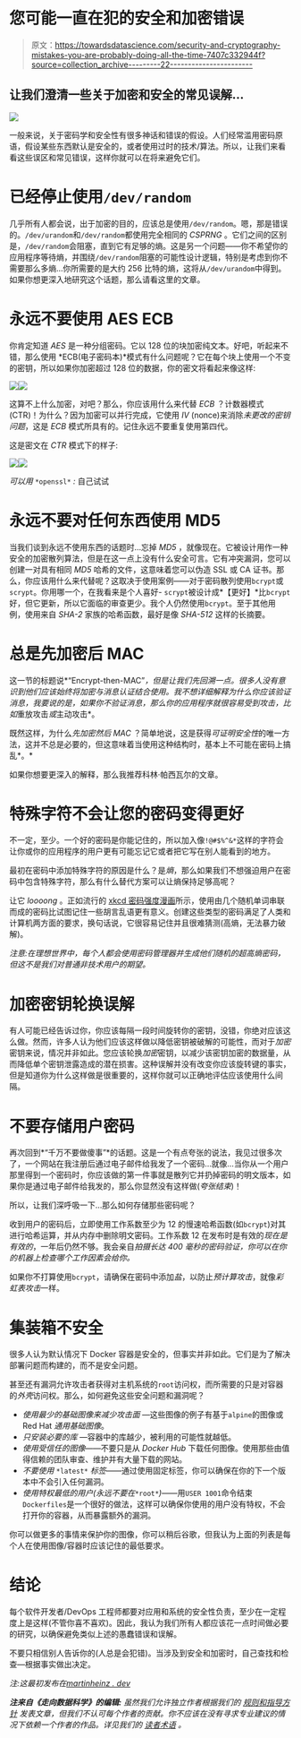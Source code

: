 # 您可能一直在犯的安全和加密错误

> 原文：<https://towardsdatascience.com/security-and-cryptography-mistakes-you-are-probably-doing-all-the-time-7407c332944f?source=collection_archive---------22----------------------->

## 让我们澄清一些关于加密和安全的常见误解…

![](img/e6d805d4206e4f371081b516debb4d09.png)

一般来说，关于密码学和安全性有很多神话和错误的假设。人们经常滥用密码原语，假设某些东西默认是安全的，或者使用过时的技术/算法。所以，让我们来看看这些误区和常见错误，这样你就可以在将来避免它们。

# 已经停止使用`/dev/random`

几乎所有人都会说，出于加密的目的，应该总是使用`/dev/random`。嗯，那是错误的。`/dev/urandom`和`/dev/random`都使用完全相同的 *CSPRNG* 。它们之间的区别是，`/dev/random`会阻塞，直到它有足够的熵。这是另一个问题——你不希望你的应用程序等待熵，并围绕`/dev/random`阻塞的可能性设计逻辑，特别是考虑到你不需要那么多熵...你所需要的是大约 256 比特的熵，这将从`/dev/urandom`中得到。如果你想更深入地研究这个话题，那么请看这里的文章。

# 永远不要使用 AES ECB

你肯定知道 *AES* 是一种分组密码。它以 128 位的块加密纯文本。好吧，听起来不错，那么使用 *ECB(电子密码本)*模式有什么问题呢？它在每个块上使用一个不变的密钥，所以如果你加密超过 128 位的数据，你的密文将看起来像这样:

![](img/3680f8b2f6ddbb89cd7bbe22449854fd.png)![](img/c79ad8131603a5a910bf790853ce409e.png)

这算不上什么加密，对吧？那么，你应该用什么来代替 *ECB* ？计数器模式(CTR)！为什么？因为加密可以并行完成，它使用 *IV* (nonce)来消除*未更改的密钥问题*，这是 *ECB* 模式所具有的。记住永远不要重复使用第四代。

这是密文在 *CTR* 模式下的样子:

![](img/3680f8b2f6ddbb89cd7bbe22449854fd.png)![](img/0a7113b06da5fcb33a3bb15050b44dd6.png)

*可以用* `*openssl*` *:* 自己试试

# 永远不要对任何东西使用 MD5

当我们谈到永远不使用东西的话题时…忘掉 *MD5* ，就像现在。它被设计用作一种安全的加密散列算法，但是在这一点上没有什么安全可言。它有冲突漏洞，您可以创建一对具有相同 *MD5* 哈希的文件，这意味着您可以伪造 SSL 或 CA 证书。那么，你应该用什么来代替呢？这取决于使用案例——对于密码散列使用`bcrypt`或`scrypt`。你用哪一个，在我看来是个人喜好- `scrypt`被设计成*【更好】*比`bcrypt`好，但它更新，所以它面临的审查更少。我个人仍然使用`bcrypt`。至于其他用例，使用来自 *SHA-2* 家族的哈希函数，最好是像 *SHA-512* 这样的长摘要。

# 总是先加密后 MAC

这一节的标题说*“Encrypt-then-MAC”*，但是让我们先回溯一点。很多人没有意识到他们应该始终将加密与消息认证结合使用。我不想详细解释为什么你应该验证消息，我要说的是，如果你不验证消息，那么你的应用程序就很容易受到攻击，比如*重放攻击*或*主动攻击*。

既然这样，为什么*先加密然后 MAC* ？简单地说，这是获得*可证明安全性*的唯一方法，这并不总是必要的，但这意味着当使用这种结构时，基本上不可能在密码上搞乱*。*

如果你想要更深入的解释，那么我推荐科林·帕西瓦尔的文章。

# 特殊字符不会让您的密码变得更好

不一定，至少。一个好的密码是你能记住的，所以加入像`!@#$%^&*`这样的字符会让你或你的应用程序的用户更有可能忘记它或者把它写在别人能看到的地方。

最初在密码中添加特殊字符的原因是什么？是*熵*，那么如果我们不想强迫用户在密码中包含特殊字符，那么有什么替代方案可以让熵保持足够高呢？

让它 *loooong* 。正如流行的 [xkcd 密码强度漫画](https://xkcd.com/936/)所示，使用由几个随机单词串联而成的密码比试图记住一些胡言乱语更有意义。创建这些类型的密码满足了人类和计算机两方面的要求，换句话说，它很容易记住并且很难猜测(高熵，无法暴力破解)。

*注意:在理想世界中，每个人都会使用密码管理器并生成他们随机的超高熵密码，但这不是我们对普通非技术用户的期望。*

# 加密密钥轮换误解

有人可能已经告诉过你，你应该每隔一段时间旋转你的密钥，没错，你绝对应该这么做。然而，许多人认为他们应该这样做以降低密钥被破解的可能性，而对于*加密*密钥来说，情况并非如此。您应该轮换*加密*密钥，以减少该密钥加密的数据量，从而降低单个密钥泄露造成的潜在损害。这种误解并没有改变你应该旋转键的事实，但是知道你为什么这样做是很重要的，这样你就可以正确地评估应该使用什么间隔。

# 不要存储用户密码

再次回到*“千万不要做傻事”*的话题。这是一个有点夸张的说法，我见过很多次了，一个网站在我注册后通过电子邮件给我发了一个密码…就像…当你从一个用户那里得到一个密码时，你应该做的第一件事就是散列它并扔掉密码的明文版本，如果你是通过电子邮件给我发的，那么你显然没有这样做(*夸张结束*)！

所以，让我们深呼吸一下…那么如何存储那些密码呢？

收到用户的密码后，立即使用工作系数至少为 12 的慢速哈希函数(如`bcrypt`)对其进行哈希运算，并从内存中删除明文密码。工作系数 12 在发布时是有效的*现在是有效的*，一年后仍然不够。我会亲自*拍摄长达 400 毫秒的密码验证，你可以在你的机器上检查哪个工作因素会给你。*

如果你不打算使用`bcrypt`，请确保在密码中添加*盐*，以防止*预计算攻击*，就像*彩虹表攻击*一样。

# 集装箱不安全

很多人认为默认情况下 Docker 容器是安全的，但事实并非如此。它们是为了解决部署问题而构建的，而不是安全问题。

甚至还有漏洞允许攻击者获得对主机系统的`root`访问权，而所需要的只是对容器的*外壳*访问权。那么，如何避免这些安全问题和漏洞呢？

*   *使用最少的基础图像来减少攻击面* —这些图像的例子有基于`alpine`的图像或 Red Hat *通用基础图像*。
*   *只安装必要的库* —容器中的库越少，被利用的可能性就越低。
*   *使用受信任的图像*——不要只是从 *Docker Hub* 下载任何图像。使用那些由值得信赖的团队审查、维护并有大量下载的网站。
*   *不要使用* `*latest*` *标签*——通过使用固定标签，你可以确保在你的下一个版本中不会引入任何漏洞。
*   *使用特权最低的用户(永远不要在*`*root*`*)*——用`USER 1001`命令结束`Dockerfiles`是一个很好的做法，这样可以确保你使用的用户没有特权，不会打开你的容器，从而暴露额外的漏洞。

你可以做更多的事情来保护你的图像，你可以稍后谷歌，但我认为上面的列表是每个人在使用图像/容器时应该记住的最低要求。

# 结论

每个软件开发者/DevOps 工程师都要对应用和系统的安全性负责，至少在一定程度上是这样(不管你喜不喜欢)。因此，我认为我们所有人都应该花一点时间做必要的研究，以确保避免类似上述的愚蠢错误和误解。

不要只相信别人告诉你的(人总是会犯错)。当涉及到安全和加密时，自己查找和检查—根据事实做出决定。

*注:这最初发布在*[*martinheinz . dev*](https://martinheinz.dev/blog/12)

***注来自《走向数据科学》的编辑:*** *虽然我们允许独立作者根据我们的* [*规则和指导方针*](/questions-96667b06af5) *发表文章，但我们不认可每个作者的贡献。你不应该在没有寻求专业建议的情况下依赖一个作者的作品。详见我们的* [*读者术语*](/readers-terms-b5d780a700a4) *。*